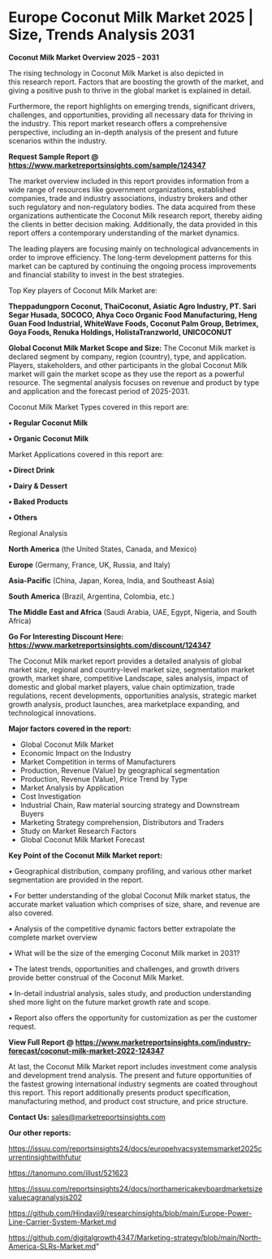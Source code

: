 # Europe Coconut Milk Market 2025 | Size, Trends Analysis 2031

<Strong> Coconut Milk Market Overview 2025 - 2031</strong>

The rising technology in Coconut Milk Market is also depicted in this research report. Factors that are boosting the growth of the market, and giving a positive push to thrive in the global market is explained in detail.

Furthermore, the report highlights on emerging trends, significant drivers, challenges, and opportunities, providing all necessary data for thriving in the industry. This report market research offers a comprehensive perspective, including an in-depth analysis of the present and future scenarios within the industry.

<strong>Request Sample Report @ <a href=https://www.marketreportsinsights.com/sample/124347>https://www.marketreportsinsights.com/sample/124347</a></strong>

The market overview included in this report provides information from a wide range of resources like government organizations, established companies, trade and industry associations, industry brokers and other such regulatory and non-regulatory bodies. The data acquired from these organizations authenticate the Coconut Milk research report, thereby aiding the clients in better decision making. Additionally, the data provided in this report offers a contemporary understanding of the market dynamics.

The leading players are focusing mainly on technological advancements in order to improve efficiency. The long-term development patterns for this market can be captured by continuing the ongoing process improvements and financial stability to invest in the best strategies.

Top Key players of Coconut Milk Market are:

<strong>Theppadungporn Coconut, ThaiCoconut, Asiatic Agro Industry, PT. Sari Segar Husada, SOCOCO, Ahya Coco Organic Food Manufacturing, Heng Guan Food Industrial, WhiteWave Foods, Coconut Palm Group, Betrimex, Goya Foods, Renuka Holdings, HolistaTranzworld, UNICOCONUT</strong>

<strong><b>Global Coconut Milk Market Scope and Size:</b></strong>
The Coconut Milk market is declared segment by company, region (country), type, and application. Players, stakeholders, and other participants in the global Coconut Milk market will gain the market scope as they use the report as a powerful resource. The segmental analysis focuses on revenue and product by type and application and the forecast period of 2025-2031.

Coconut Milk Market Types covered in this report are:

<strong>• Regular Coconut Milk

• Organic Coconut Milk</strong>

Market Applications covered in this report are:

<strong>• Direct Drink

• Dairy & Dessert

• Baked Products

• Others</strong> 

Regional Analysis

<strong>North America</strong> (the United States, Canada, and Mexico)

<strong>Europe</strong> (Germany, France, UK, Russia, and Italy)

<strong>Asia-Pacific</strong> (China, Japan, Korea, India, and Southeast Asia)

<strong>South America</strong> (Brazil, Argentina, Colombia, etc.)

<strong>The Middle East and Africa</strong> (Saudi Arabia, UAE, Egypt, Nigeria, and South Africa)

<strong>Go For Interesting Discount Here: <a href=https://www.marketreportsinsights.com/discount/124347>https://www.marketreportsinsights.com/discount/124347</a></strong>

The Coconut Milk market report provides a detailed analysis of global market size, regional and country-level market size, segmentation market growth, market share, competitive Landscape, sales analysis, impact of domestic and global market players, value chain optimization, trade regulations, recent developments, opportunities analysis, strategic market growth analysis, product launches, area marketplace expanding, and technological innovations.

<strong><b>Major factors covered in the report:</b></strong>
<ul>
  <li>Global Coconut Milk Market </li>
  <li>Economic Impact on the Industry</li>
  <li>Market Competition in terms of Manufacturers</li>
  <li>Production, Revenue (Value) by geographical segmentation</li>
  <li>Production, Revenue (Value), Price Trend by Type</li>
  <li>Market Analysis by Application</li>
  <li>Cost Investigation</li>
  <li>Industrial Chain, Raw material sourcing strategy and Downstream Buyers</li>
  <li>Marketing Strategy comprehension, Distributors and Traders</li>
  <li>Study on Market Research Factors</li>
  <li>Global Coconut Milk Market Forecast</li>
</ul>

<strong><b>Key Point of the Coconut Milk Market report:</b></strong>

• Geographical distribution, company profiling, and various other market segmentation are provided in the report.

• For better understanding of the global Coconut Milk market status, the accurate market valuation which comprises of size, share, and revenue are also covered.

• Analysis of the competitive dynamic factors better extrapolate the complete market overview

• What will be the size of the emerging Coconut Milk market in 2031?

• The latest trends, opportunities and challenges, and growth drivers provide better construal of the Coconut Milk Market.

• In-detail industrial analysis, sales study, and production understanding shed more light on the future market growth rate and scope.

• Report also offers the opportunity for customization as per the customer request.

<strong><b>View Full Report @ <a href=https://www.marketreportsinsights.com/industry-forecast/coconut-milk-market-2022-124347>https://www.marketreportsinsights.com/industry-forecast/coconut-milk-market-2022-124347</a></b></strong>


At last, the Coconut Milk Market report includes investment come analysis and development trend analysis. The present and future opportunities of the fastest growing international industry segments are coated throughout this report. This report additionally presents product specification, manufacturing method, and product cost structure, and price structure.

<strong>Contact Us:</strong>
sales@marketreportsinsights.com

<strong>Our other reports:</strong>

<a href=https://issuu.com/reportsinsights24/docs/europehvacsystemsmarket2025currentinsightwithfutur>https://issuu.com/reportsinsights24/docs/europehvacsystemsmarket2025currentinsightwithfutur</a>

<a href=https://tanomuno.com/illust/521623>https://tanomuno.com/illust/521623</a>

<a href=https://issuu.com/reportsinsights24/docs/northamericakeyboardmarketsizevaluecagranalysis202>https://issuu.com/reportsinsights24/docs/northamericakeyboardmarketsizevaluecagranalysis202</a>

<a href=https://github.com/Hindavii9/researchinsights/blob/main/Europe-Power-Line-Carrier-System-Market.md>https://github.com/Hindavii9/researchinsights/blob/main/Europe-Power-Line-Carrier-System-Market.md</a>

<a href=https://github.com/digitalgrowth4347/Marketing-strategy/blob/main/North-America-SLRs-Market.md>https://github.com/digitalgrowth4347/Marketing-strategy/blob/main/North-America-SLRs-Market.md</a>"
